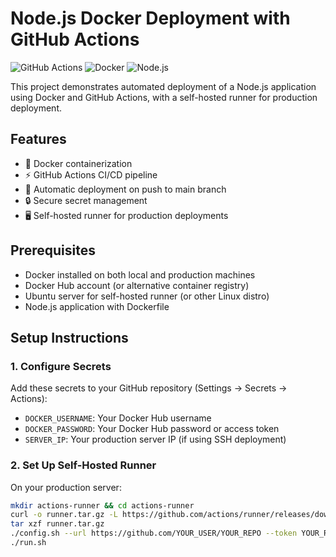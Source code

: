 # Node.js Docker Deployment with GitHub Actions

![GitHub Actions](https://img.shields.io/badge/GitHub_Actions-2088FF?style=for-the-badge&logo=github-actions&logoColor=white)
![Docker](https://img.shields.io/badge/Docker-2496ED?style=for-the-badge&logo=docker&logoColor=white)
![Node.js](https://img.shields.io/badge/Node.js-339933?style=for-the-badge&logo=nodedotjs&logoColor=white)

This project demonstrates automated deployment of a Node.js application using Docker and GitHub Actions, with a self-hosted runner for production deployment.

## Features

- 🐳 Docker containerization
- ⚡ GitHub Actions CI/CD pipeline
- 🔄 Automatic deployment on push to main branch
- 🔒 Secure secret management
- 🖥️ Self-hosted runner for production deployments

## Prerequisites

- Docker installed on both local and production machines
- Docker Hub account (or alternative container registry)
- Ubuntu server for self-hosted runner (or other Linux distro)
- Node.js application with Dockerfile

## Setup Instructions

### 1. Configure Secrets

Add these secrets to your GitHub repository (Settings → Secrets → Actions):

- `DOCKER_USERNAME`: Your Docker Hub username
- `DOCKER_PASSWORD`: Your Docker Hub password or access token
- `SERVER_IP`: Your production server IP (if using SSH deployment)

### 2. Set Up Self-Hosted Runner

On your production server:

```bash
mkdir actions-runner && cd actions-runner
curl -o runner.tar.gz -L https://github.com/actions/runner/releases/download/v2.309.0/actions-runner-linux-x64-2.309.0.tar.gz
tar xzf runner.tar.gz
./config.sh --url https://github.com/YOUR_USER/YOUR_REPO --token YOUR_RUNNER_TOKEN
./run.sh
